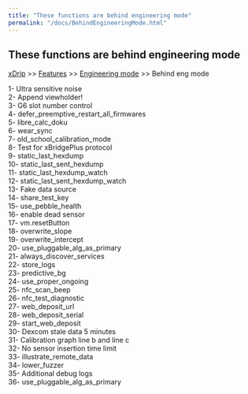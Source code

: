 ```yaml
---
title: "These functions are behind engineering mode"
permalink: "/docs/BehindEngineeringMode.html"
---
```


## These functions are behind engineering mode
[xDrip](../README.md) >> [Features](./Features_page) >> [Engineering mode](./Engineering-Mode.md) >> Behind eng mode  
  
1- Ultra sensitive noise  
2- Append viewholder!  
3- G6 slot number control  
4- defer_preemptive_restart_all_firmwares  
5- libre_calc_doku  
6- wear_sync  
7- old_school_calibration_mode  
8- Test for xBridgePlus protocol  
9- static_last_hexdump  
10- static_last_sent_hexdump  
11- static_last_hexdump_watch  
12- static_last_sent_hexdump_watch  
13- Fake data source  
14- share_test_key  
15- use_pebble_health  
16- enable dead sensor  
17- vm.resetButton  
18- overwrite_slope  
19- overwrite_intercept  
20- use_pluggable_alg_as_primary  
21- always_discover_services  
22- store_logs  
23- predictive_bg  
24- use_proper_ongoing  
25- nfc_scan_beep  
26- nfc_test_diagnostic  
27- web_deposit_url  
28- web_deposit_serial  
29- start_web_deposit  
30- Dexcom stale data 5 minutes  
31- Calibration graph line b and line c  
32- No sensor insertion time limit  
33- illustrate_remote_data  
34- lower_fuzzer  
35- Additional debug logs  
36- use_pluggable_alg_as_primary  

